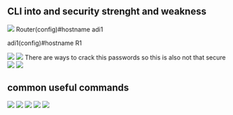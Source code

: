 CLI into and security strenght and weakness
-------------------------------
<img src="https://user-images.githubusercontent.com/84318379/230419244-656aa126-eb48-4aef-a9f2-39063e22e432.png" >
Router(config)#hostname adi1

adi1(config)#hostname R1    

<img src="https://user-images.githubusercontent.com/84318379/230422400-aec0e96a-8fd8-4da4-9115-508258935242.png" >
<img src="https://user-images.githubusercontent.com/84318379/230423495-85811cc3-f543-4dca-be38-80fb9f78586e.png">
There are ways to crack this passwords so this is also not that secure
<img src="https://user-images.githubusercontent.com/84318379/230424023-5f087602-e974-4573-9c00-c731bf9c7f04.png">
<img src="https://user-images.githubusercontent.com/84318379/230425070-30163b71-5ebb-41cf-b6fc-981dde1959ac.png">

common useful commands
------------------------
<img src="https://user-images.githubusercontent.com/84318379/230413938-2120f71b-b750-4d70-b237-dcdde6e5321c.png" >
<img src="https://user-images.githubusercontent.com/84318379/230414293-c15aac42-0857-467d-a068-3b8a8bc9d66b.png" >
<img src="https://user-images.githubusercontent.com/84318379/230414695-628bd51a-765f-4279-8e2a-4ea524387b95.png" >
<img src="https://user-images.githubusercontent.com/84318379/230414898-82daf47b-d9e9-4ae2-8d1f-590fc666761f.png" >
<img src="https://user-images.githubusercontent.com/84318379/230415082-e677d290-0469-4aeb-ae97-e865c4ad5eaa.png" >

